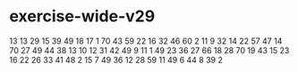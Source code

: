 # exercise-wide-v29
13
13
29
15
39
49
18
17
1
70
43
59
22
16
32
46
60
2
11
9
32
14
22
57
47
14
70
27
49
44
38
13
10
12
31
42
49
9
11
1
49
23
36
27
66
18
28
70
19
43
15
23
16
22
26
33
41
48
2
15
7
49
36
12
28
59
11
49
6
44
8
39
2
